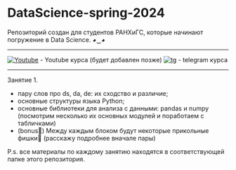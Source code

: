 # DataScience-spring-2024
Репозиторий создан для студентов РАНХиГС, которые начинают погружение в Data Science. ◕‿◕
___
[![Youtube](https://sun6-21.userapi.com/s/v1/if1/ahjgKYS2r634w2Lz_Wl9RoD40XpZV6nrikjgGSjntqOOmgaQiZZPm3FWRpkq7Tcvh8AEcvrR.jpg?size=100x100&quality=96&crop=2,2,495,495&ava=1)]('') - Youtube курса (будет добавлен позже)
[![tg](https://anwap.space/wp-content/uploads/2023/12/telegram.png)]((https://t.me/ds_journey)) - telegram курса
___

Занятие 1.
* пару слов про ds, da, de: их сходство и различие;
* основные структуры языка Python;
* основные библиотеки для анализа с данными: pandas и numpy (посмотрим несколько их основных модулей и поработаем с табличками)
* (bonus🎁) Между каждым блоком будут некоторые прикольные фишки🤫 (расскажу подробнее вначале пары)




P.s. все материалы по каждому занятию находятся в соответствующей папке этого репозитория.
